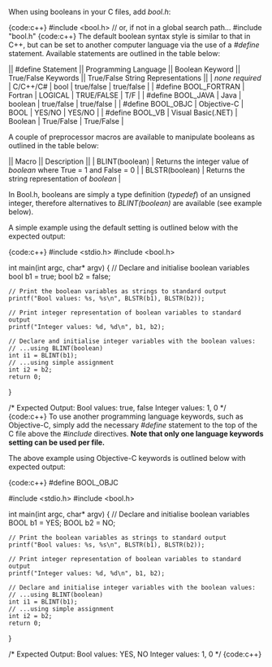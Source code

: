 When using booleans in your C files, add _bool.h_:

{code:c++}
#include <bool.h>    // or, if not in a global search path...
#include "bool.h"
{code:c++}
The default boolean syntax style is similar to that in C++, but can be set to another computer language via the use of a _#define_ statement. Available statements are outlined in the table below:

|| #define Statement || Programming Language || Boolean Keyword || True/False Keywords || True/False String Representations ||
| _none required_ | C/C++/C# | bool | true/false | true/false |
| #define BOOL_FORTRAN | Fortran | LOGICAL | TRUE/FALSE | T/F |
| #define BOOL_JAVA | Java | boolean | true/false | true/false |
| #define BOOL_OBJC | Objective-C | BOOL | YES/NO | YES/NO |
| #define BOOL_VB | Visual Basic(.NET) | Boolean | True/False | True/False |

A couple of preprocessor macros are available to manipulate booleans as outlined in the table below:

|| Macro || Description ||
| BLINT(boolean) | Returns the integer value of _boolean_ where True = 1 and False = 0 |
| BLSTR(boolean) | Returns the string representation of _boolean_ |

In Bool.h, booleans are simply a type definition (_typedef_) of an unsigned integer, therefore alternatives to _BLINT(boolean)_ are available (see example below).

A simple example using the default setting is outlined below with the expected output:

{code:c++}
#include <stdio.h>
#include <bool.h>

int main(int argc, char* argv[]())
{
    // Declare and initialise boolean variables
    bool b1 = true;
    bool b2 = false;

    // Print the boolean variables as strings to standard output
    printf("Bool values: %s, %s\n", BLSTR(b1), BLSTR(b2));

    // Print integer representation of boolean variables to standard output
    printf("Integer values: %d, %d\n", b1, b2);

    // Declare and initialise integer variables with the boolean values:
    // ...using BLINT(boolean)
    int i1 = BLINT(b1);
    // ...using simple assignment
    int i2 = b2;
    return 0;
}

/*
    Expected Output:
    Bool values: true, false
    Integer values: 1, 0
*/
{code:c++}
To use another programming language keywords, such as Objective-C, simply add the necessary _#define_ statement to the top of the C file above the _#include_ directives. **Note that only one language keywords setting can be used per file.**

The above example using Objective-C keywords is outlined below with expected output:

{code:c++}
#define BOOL_OBJC

#include <stdio.h>
#include <bool.h>

int main(int argc, char* argv[]())
{
    // Declare and initialise boolean variables
    BOOL b1 = YES;
    BOOL b2 = NO;

    // Print the boolean variables as strings to standard output
    printf("Bool values: %s, %s\n", BLSTR(b1), BLSTR(b2));

    // Print integer representation of boolean variables to standard output
    printf("Integer values: %d, %d\n", b1, b2);

    // Declare and initialise integer variables with the boolean values:
    // ...using BLINT(boolean)
    int i1 = BLINT(b1);
    // ...using simple assignment
    int i2 = b2;
    return 0;
}

/*
    Expected Output:
    Bool values: YES, NO
    Integer values: 1, 0
*/
{code:c++}